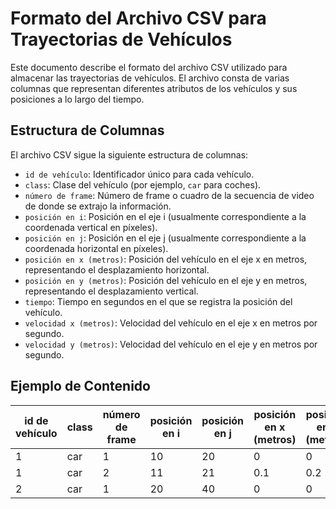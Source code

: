 # Formato del Archivo CSV para Trayectorias de Vehículos

Este documento describe el formato del archivo CSV utilizado para almacenar las trayectorias de vehículos. El archivo consta de varias columnas que representan diferentes atributos de los vehículos y sus posiciones a lo largo del tiempo.

## Estructura de Columnas

El archivo CSV sigue la siguiente estructura de columnas:

- `id de vehículo`: Identificador único para cada vehículo.
- `class`: Clase del vehículo (por ejemplo, `car` para coches).
- `número de frame`: Número de frame o cuadro de la secuencia de video de donde se extrajo la información.
- `posición en i`: Posición en el eje i (usualmente correspondiente a la coordenada vertical en píxeles).
- `posición en j`: Posición en el eje j (usualmente correspondiente a la coordenada horizontal en píxeles).
- `posición en x (metros)`: Posición del vehículo en el eje x en metros, representando el desplazamiento horizontal.
- `posición en y (metros)`: Posición del vehículo en el eje y en metros, representando el desplazamiento vertical.
- `tiempo`: Tiempo en segundos en el que se registra la posición del vehículo.
- `velocidad x (metros)`: Velocidad del vehículo en el eje x en metros por segundo.
- `velocidad y (metros)`: Velocidad del vehículo en el eje y en metros por segundo.

## Ejemplo de Contenido

| id de vehículo | class | número de frame | posición en i | posición en j | posición en x (metros) | posición en y (metros) | tiempo | velocidad x (metros) | velocidad y (metros) |
| -------------- | ----- | --------------- | ------------- | ------------- | ---------------------- | ---------------------- | ------ | -------------------- | -------------------- |
| 1              | car   | 1               | 10            | 20            | 0                      | 0                      | 0.0    | 0                    | 0                    |
| 1              | car   | 2               | 11            | 21            | 0.1                    | 0.2                    | 0.1    | 1                    | 1                    |
| 2              | car   | 1               | 20            | 40            | 0                      | 0                      | 0.0    | 0                    | 0                    |
